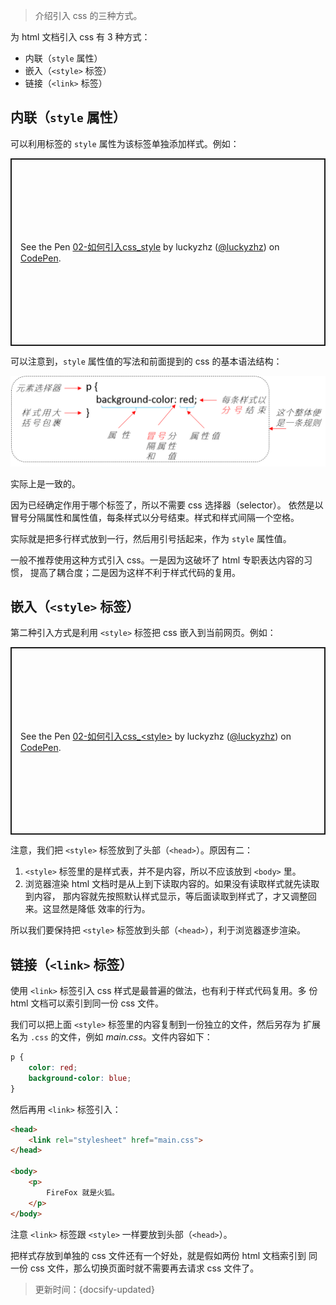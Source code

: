 > 介绍引入 css 的三种方式。

为 html 文档引入 css 有 3 种方式：

* 内联（`style` 属性）
* 嵌入（`<style>` 标签）
* 链接（`<link>` 标签）

## 内联（`style` 属性）

可以利用标签的 `style` 属性为该标签单独添加样式。例如：

<p class="codepen" data-height="300" data-default-tab="html,result" data-slug-hash="MWvRjWx" data-editable="true" data-user="luckyzhz" style="height: 300px; box-sizing: border-box; display: flex; align-items: center; justify-content: center; border: 2px solid; margin: 1em 0; padding: 1em;">
  <span>See the Pen <a href="https://codepen.io/luckyzhz/pen/MWvRjWx">
  02-如何引入css_style</a> by luckyzhz (<a href="https://codepen.io/luckyzhz">@luckyzhz</a>)
  on <a href="https://codepen.io">CodePen</a>.</span>
</p>
<script async src="https://cpwebassets.codepen.io/assets/embed/ei.js"></script>

可以注意到，`style` 属性值的写法和前面提到的 css 的基本语法结构：

![css基本语法结构](../_images/css基本语法结构.png ':size=600')

实际上是一致的。

因为已经确定作用于哪个标签了，所以不需要 css 选择器（selector）。
依然是以冒号分隔属性和属性值，每条样式以分号结束。样式和样式间隔一个空格。

实际就是把多行样式放到一行，然后用引号括起来，作为 `style` 属性值。

一般不推荐使用这种方式引入 css。一是因为这破坏了 html 专职表达内容的习惯，
提高了耦合度；二是因为这样不利于样式代码的复用。

## 嵌入（`<style>` 标签）

第二种引入方式是利用 `<style>` 标签把 css 嵌入到当前网页。例如：

<p class="codepen" data-height="300" data-default-tab="html,result" data-slug-hash="JjyVbjr" data-editable="true" data-user="luckyzhz" style="height: 300px; box-sizing: border-box; display: flex; align-items: center; justify-content: center; border: 2px solid; margin: 1em 0; padding: 1em;">
  <span>See the Pen <a href="https://codepen.io/luckyzhz/pen/JjyVbjr">
  02-如何引入css_&lt;style&gt;</a> by luckyzhz (<a href="https://codepen.io/luckyzhz">@luckyzhz</a>)
  on <a href="https://codepen.io">CodePen</a>.</span>
</p>
<script async src="https://cpwebassets.codepen.io/assets/embed/ei.js"></script>

注意，我们把 `<style>` 标签放到了头部（`<head>`）。原因有二：

1. `<style>` 标签里的是样式表，并不是内容，所以不应该放到 `<body>` 里。
2. 浏览器渲染 html 文档时是从上到下读取内容的。如果没有读取样式就先读取到内容，
   那内容就先按照默认样式显示，等后面读取到样式了，才又调整回来。这显然是降低
   效率的行为。

所以我们要保持把 `<style>` 标签放到头部（`<head>`），利于浏览器逐步渲染。

## 链接（`<link>` 标签）

使用 `<link>` 标签引入 css 样式是最普遍的做法，也有利于样式代码复用。多
份 html 文档可以索引到同一份 css 文件。

我们可以把上面 `<style>` 标签里的内容复制到一份独立的文件，然后另存为
扩展名为 `.css` 的文件，例如 *main.css*。文件内容如下：

```css
p {
    color: red;
    background-color: blue;
}
```

然后再用 `<link>` 标签引入：

```html
<head>
    <link rel="stylesheet" href="main.css">
</head>

<body>
    <p>
        FireFox 就是火狐。
    </p>
</body>
```

注意 `<link>` 标签跟 `<style>` 一样要放到头部（`<head>`）。

把样式存放到单独的 css 文件还有一个好处，就是假如两份 html 文档索引到
同一份 css 文件，那么切换页面时就不需要再去请求 css 文件了。



> 更新时间：{docsify-updated}